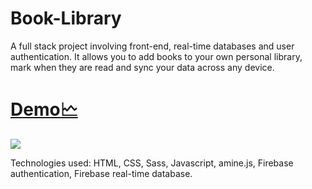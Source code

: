 # Book-Library
A full stack project involving front-end, real-time databases and user authentication.
It allows you to add books to your own personal library, mark when they are read and sync your data across any device.
# <a href="https://simonoob.github.io/Book-Library/">Demo🗠</a>

<img src="https://media1.giphy.com/media/MZFyRg6Iabpn9TqZTo/giphy.gif">

Technologies used: HTML, CSS, Sass, Javascript, amine.js, Firebase authentication, Firebase real-time database.

